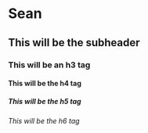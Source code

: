 # Sean
## This will be the subheader
### This will be an h3 tag
#### This will be the h4 tag
##### This will be the h5 tag
###### This will be the h6 tag

